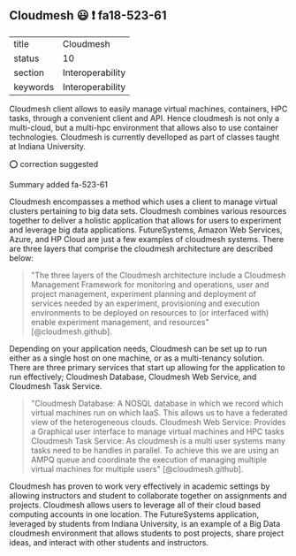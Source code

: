 ## Cloudmesh :smiley: :exclamation: fa18-523-61


|          |                  |
| -------- | ---------------- |
| title    | Cloudmesh        | 
| status   | 10               |
| section  | Interoperability |
| keywords | Interoperability |



Cloudmesh client allows to easily manage virtual machines, containers,
HPC tasks, through a convenient client and API. Hence cloudmesh is not
only a multi-cloud, but a multi-hpc environment that allows also to
use container technologies. Cloudmesh is currently develloped as part
of classes taught at Indiana University.

:o: correction suggested

Summary added fa-523-61

Cloudmesh encompasses a method which uses a client to manage virtual clusters pertaining to big data sets. 
Cloudmesh combines various resources together to deliver a holistic application that allows for users to 
experiment and leverage big data applications. FutureSystems, Amazon Web Services, Azure, and HP Cloud are 
just a few examples of cloudmesh systems. 
There are three layers that comprise the cloudmesh architecture are described below:

> "The three layers of the Cloudmesh architecture include a Cloudmesh Management Framework for 
> monitoring and operations, user and project management, experiment planning and deployment 
> of services needed by an experiment, provisioning and execution environments to   be deployed on 
> resources to (or interfaced with) enable experiment management, and resources" [@cloudmesh.github].

Depending on your application needs, Cloudmesh can be set up to run either as a single host on one machine, 
or as a multi-tenancy solution.  There are three primary services that start up allowing for the application to run effectively; Cloudmesh Database, Cloudmesh Web Service, and Cloudmesh Task Service. 

> "Cloudmesh Database: A NOSQL database in which we record which virtual machines run on which IaaS. 
> This allows us to have a federated   view of the heterogeneous clouds. Cloudmesh Web Service: 
> Provides a Graphical user interface to manage virtual machines and HPC tasks
>  Cloudmesh Task Service: As cloudmesh is a multi user systems many tasks need to be handles in parallel. 
> To achieve this we are using an AMPQ queue and coordinate the execution of managing multiple virtual 
> machines for multiple users" [@cloudmesh.github].

Cloudmesh has proven to work very effectively in academic settings by allowing instructors and student 
to collaborate together on assignments and projects. Cloudmesh allows users to leverage all of their 
cloud based computing accounts in one location. The FutureSystems application, leveraged by students 
from Indiana University, is an example of a Big Data cloudmesh environment that allows students to post 
projects, share project ideas, and interact with other students and instructors.  
